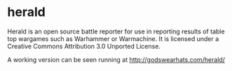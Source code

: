 herald
======

Herald is an open source battle reporter for use in reporting results of 
table top wargames such as Warhammer or Warmachine. It is licensed under
a Creative Commons Attribution 3.0 Unported License.

A working version can be seen running at http://godswearhats.com/herald/
